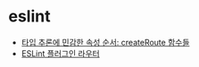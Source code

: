# eslint

- [타입 추론에 민감한 속성 순서: createRoute 함수들](create-route-property-order.md)
- [ESLint 플러그인 라우터](eslint-plugin-router.md)